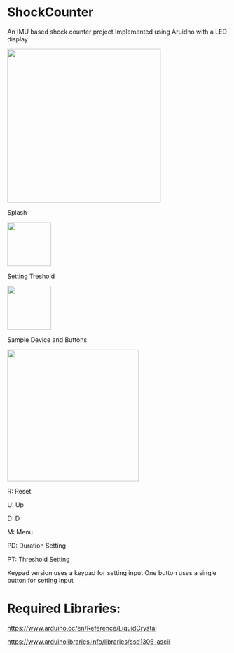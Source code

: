 # ShockCounter
An IMU based shock counter project
Implemented using Aruidno with a LED display


<img src="https://user-images.githubusercontent.com/73147643/147190877-06863fa0-e5ff-42fa-83d2-dfe85a46bd76.jpg" height="350" />

Splash

<img src="https://user-images.githubusercontent.com/73147643/147191557-ddce9309-451d-4dc6-8665-65fa096bd1a0.jpg" height="100" />


Setting Treshold

<img src="https://user-images.githubusercontent.com/73147643/147191351-4b932a99-23f3-46d6-9c76-e667953d92cd.jpg" height="100" />


Sample Device and Buttons

<img src="https://user-images.githubusercontent.com/73147643/147191370-c525ebc0-16c0-494e-91bc-bad8de10bdc2.jpg" height="300" />

R: Reset

U: Up 

D: D 

M: Menu

PD: Duration Setting 

PT: Threshold Setting




Keypad version uses a keypad for setting input
One button uses a single button for setting input 

# Required Libraries:

https://www.arduino.cc/en/Reference/LiquidCrystal

https://www.arduinolibraries.info/libraries/ssd1306-ascii
